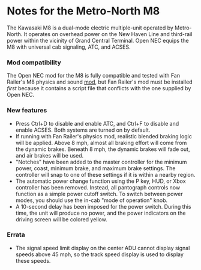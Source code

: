 # Notes for the Metro-North M8

The Kawasaki M8 is a dual-mode electric multiple-unit operated by Metro-North. It operates on overhead power on the New Haven Line and third-rail power within the vicinity of Grand Central Terminal. Open NEC equips the M8 with universal cab signaling, ATC, and ACSES.

### Mod compatibility

The Open NEC mod for the M8 is fully compatible and tested with Fan Railer's M8 physics and sound [mod](https://youtu.be/WQzPOthQP08), but Fan Railer's mod must be installed *first* because it contains a script file that conflicts with the one supplied by Open NEC.

### New features

- Press Ctrl+D to disable and enable ATC, and Ctrl+F to disable and enable ACSES. Both systems are turned on by default.
- If running with Fan Railer's physics mod, realistic blended braking logic will be applied. Above 8 mph, almost all braking effort will come from the dynamic brakes. Beneath 8 mph, the dynamic brakes will fade out, and air brakes will be used.
- "Notches" have been added to the master controller for the minimum power, coast, minimum brake, and maximum brake settings. The controller will snap to one of these settings if it is within a nearby region.
- The automatic power change function using the P key, HUD, or Xbox controller has been removed. Instead, all pantograph controls now function as a simple power cutoff switch. To switch between power modes, you should use the in-cab "mode of operation" knob.
- A 10-second delay has been imposed for the power switch. During this time, the unit will produce no power, and the power indicators on the driving screen will be colored yellow.

### Errata

- The signal speed limit display on the center ADU cannot display signal speeds above 45 mph, so the track speed display is used to display these speeds.